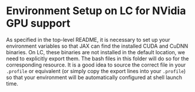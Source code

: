 # Environment Setup on LC for NVidia GPU support

As specified in the top-level README, it is necessary to set up your environment
variables so that JAX can find the installed CUDA and CuDNN binaries.
On LC, these binaries are not installed in the default location, we need to 
explicitly export them.
The bash files in this folder will do so for the corresponding resource.
It is a good idea to source the correct file in your `.profile` or equivalent
(or simply copy the export lines into your `.profile`) so that your environment
will be automatically configured at shell launch time. 
